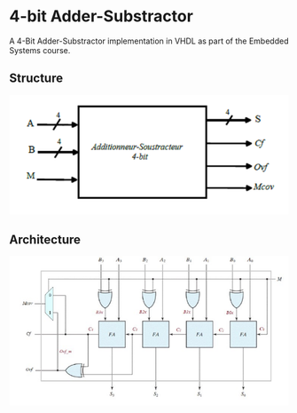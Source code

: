 # 4-bit Adder-Substractor

A 4-Bit Adder-Substractor implementation in VHDL as part of the Embedded Systems course.

## Structure

![structure](assets/structure.png)

## Architecture

![internal_arch](assets/internal_arch.png)
